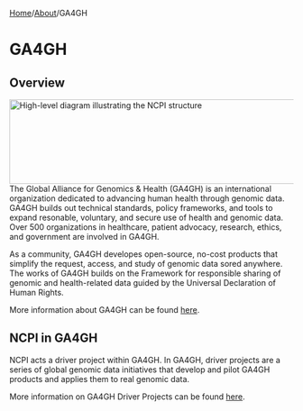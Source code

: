 [Home](https://github.com/NIH-NCPI)/[About](README.md)/GA4GH

<h1> GA4GH </h1>

<h2> Overview </h2>

<img src="https://github.com/user-attachments/assets/7ce61adc-581f-4624-979d-b1c6bd8f87a3"
     align="right"
     alt="High-level diagram illustrating the NCPI structure"
     width="530"
     height="150" />



The Global Alliance for Genomics & Health (GA4GH) is an international organization dedicated to advancing human health through genomic data. GA4GH builds out technical standards, policy frameworks, and tools to expand resonable, voluntary, and secure use of health and genomic data. Over 500 organizations in healthcare, patient advocacy, research, ethics, and government are involved in GA4GH. 

As a community, GA4GH developes open-source, no-cost products that simplify the request, access, and study of genomic data sored anywhere. The works of GA4GH builds on the Framework for responsible sharing of genomic and health-related data guided by the Universal Declaration of Human Rights. 


More information about GA4GH can be found [here](https://www.ga4gh.org). 

<h2> NCPI in GA4GH </h2>
NCPI acts a driver project within GA4GH. In GA4GH, driver projects are a series of global genomic data initiatives that develop and pilot GA4GH products and applies them to real genomic data. 

More information on GA4GH Driver Projects can be found [here](https://www.ga4gh.org/our-community/driver-projects/).


